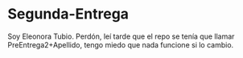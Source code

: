 # Segunda-Entrega
Soy Eleonora Tubio. Perdón, leí tarde que el repo se tenía que llamar PreEntrega2+Apellido, tengo miedo que nada funcione si lo cambio. 
